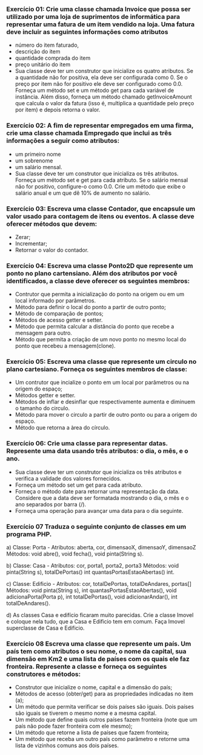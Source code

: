 ### Exercício 01: Crie uma classe chamada Invoice que possa ser utilizado por uma loja de suprimentos de informática para representar uma fatura de um item vendido na loja. Uma fatura deve incluir as seguintes informações como atributos

* número do item faturado,
* descrição do item
* quantidade comprada do item
* preço unitário do item
* Sua classe deve ter um construtor que inicialize os quatro atributos. Se a quantidade não for positiva, ela deve ser configurada como 0. Se o preço por item não for positivo ele deve ser configurado como 0.0. Forneça um método set e um método get para cada variável de instância. Além disso, forneça um método chamado getInvoiceAmount que calcula o valor da fatura (isso é, multiplica a quantidade pelo preço por item) e depois retorna o valor.


### Exercício 02: A fim de representar empregados em uma firma, crie uma classe chamada Empregado que inclui as três informações a seguir como atributos:

* um primeiro nome
* um sobrenome
* um salário mensal.
* Sua classe deve ter um construtor que inicializa os três atributos. Forneça um método set e get para cada atributo. Se o salário mensal não for positivo, configure-o como 0.0. Crie um método que exibe o salário anual e um que dê 10% de aumento no salário.


### Exercício 03: Escreva uma classe Contador, que encapsule um valor usado para contagem de itens ou eventos. A classe deve oferecer métodos que devem:

* Zerar;
* Incrementar;
* Retornar o valor do contador.


### Exercício 04: Escreva uma classe Ponto2D que represente um ponto no plano cartensiano. Além dos atributos por você identificados, a classe deve oferecer os seguintes membros:

* Contrutor que permita a inicialização do ponto na origem ou em um local informado por parâmetros.
* Método para definir o local do ponto a partir de outro ponto;
* Método de comparação de pontos;
* Métodos de acesso getter e setter.
* Método que permita calcular a distância do ponto que recebe a mensagem para outro.
* Método que permita a criação de um novo ponto no mesmo local do ponto que recebeu a mensagem(clone).


### Exercício 05: Escreva uma classe que represente um circulo no plano cartesiano. Forneça os seguintes membros de classe:

* Um contrutor que incialize o ponto em um local por parâmetros ou na origem do espaço;
* Métodos getter e setter.
* Métodos de inflar e desinflar que respectivamente aumenta e diminuem o tamanho do circulo.
* Método para mover o circulo a partir de outro ponto ou para a origem do espaço.
* Método que retorna a àrea do círculo.


### Exercício 06: Crie uma classe para representar datas. Represente uma data usando três atributos: o dia, o mês, e o ano.

* Sua classe deve ter um construtor que inicializa os três atributos e verifica a validade dos valores fornecidos.
* Forneça um método set um get para cada atributo.
* Forneça o método date para retornar uma representação da data. Considere que a data deve ser formatada mostrando o dia, o mês e o ano separados por barra (/).
* Forneça uma operação para avançar uma data para o dia seguinte.



### Exercício 07 Traduza o seguinte conjunto de classes em um programa PHP.

a) Classe: Porta - Atributos: aberta, cor, dimensaoX, dimensaoY, dimensaoZ Métodos: void abre(), void fecha(), void pinta(String s).

b) Classe: Casa - Atributos: cor, porta1, porta2, porta3 Métodos: void pinta(String s), 
totalDePortas() int quantasPortasEstaoAbertas() int.

c) Classe: Edificio - Atributos: cor, totalDePortas, totalDeAndares, portas[] Métodos: void pinta(String s), int quantasPortasEstaoAbertas(), void adicionaPorta(Porta p), int totalDePortas(), void adicionarAndar(), int totalDeAndares().

d) As classes Casa e edifício ficaram muito parecidas. Crie a classe Imovel e coloque nela tudo, que a Casa e Edificio tem em comum. Faça Imovel superclasse de Casa e Edificio. 


### Exercício 08 Escreva uma classe que represente um país. Um país tem como atributos o seu nome, o nome da capital, sua dimensão em Km2 e uma lista de países com os quais ele faz fronteira. Represente a classe e forneça os seguintes construtores e métodos:

* Construtor que inicialize o nome, capital e a dimensão do país;
* Métodos de acesso (obter/get) para as propriedades indicadas no item (a);
* Um método que permita verificar se dois países são iguais. Dois países são iguais se tiverem o mesmo nome e a mesma capital.
* Um método que define quais outros países fazem fronteira (note que um país não pode fazer fronteira com ele mesmo);
* Um método que retorne a lista de países que fazem fronteira;
* Um método que receba um outro país como parâmetro e retorne uma lista de vizinhos comuns aos dois países.